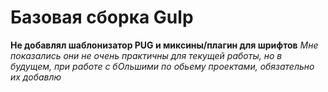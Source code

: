# Базовая сборка Gulp
__Не добавлял шаблонизатор PUG  и миксины/плагин для шрифтов__
*Мне показались они не очень практичны для текущей работы, но в будущем, при работе с бОльшими по обьему проектами, обязательно их добавлю*
